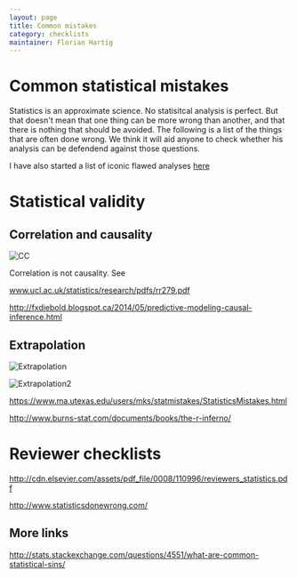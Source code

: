 ```yaml
---
layout: page
title: Common mistakes
category: checklists
maintainer: Florian Hartig
---
```


Common statistical mistakes
===

Statistics is an approximate science. No statisitcal analysis is perfect. But that doesn't mean that one thing can be more wrong than another, and that there is nothing that should be avoided. The following is a list of the things that are often done wrong. We think it will aid anyone to check whether his analysis can be defendend against those questions.

I have also started a list of iconic flawed analyses [here](https://github.com/biometry/APES/blob/master/notes/wrongStats.md)




# Statistical validity

## Correlation and causality 

![CC](http://imgs.xkcd.com/comics/correlation.png)

Correlation is not causality. See 

www.ucl.ac.uk/statistics/research/pdfs/rr279.pdf

http://fxdiebold.blogspot.ca/2014/05/predictive-modeling-causal-inference.html

## Extrapolation 

![Extrapolation](http://imgs.xkcd.com/comics/extrapolating.png)

![Extrapolation2](https://mathwithbaddrawings.files.wordpress.com/2015/06/20150617080939_00003.jpg)


https://www.ma.utexas.edu/users/mks/statmistakes/StatisticsMistakes.html

http://www.burns-stat.com/documents/books/the-r-inferno/


# Reviewer checklists

http://cdn.elsevier.com/assets/pdf_file/0008/110996/reviewers_statistics.pdf


http://www.statisticsdonewrong.com/

## More links

http://stats.stackexchange.com/questions/4551/what-are-common-statistical-sins/


